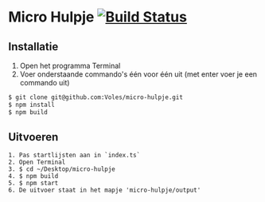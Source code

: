 Micro Hulpje [![Build Status](https://travis-ci.org/Voles/micro-hulpje.svg?branch=master)](https://travis-ci.org/Voles/micro-hulpje)
============

## Installatie

1. Open het programma Terminal
2. Voer onderstaande commando's één voor één uit (met enter voer je een commando uit)

```bash
$ git clone git@github.com:Voles/micro-hulpje.git
$ npm install
$ npm build
```

## Uitvoeren

    1. Pas startlijsten aan in `index.ts`
    2. Open Terminal
    3. $ cd ~/Desktop/micro-hulpje
    4. $ npm build
    5. $ npm start
    6. De uitvoer staat in het mapje 'micro-hulpje/output'
